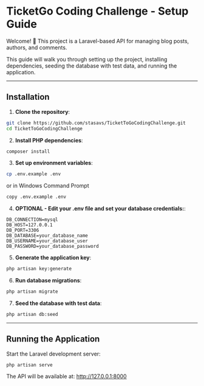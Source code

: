 # TicketGo Coding Challenge - Setup Guide

Welcome! 🚀 This project is a Laravel-based API for managing blog posts, authors, and comments.

This guide will walk you through setting up the project, installing dependencies, seeding the database with test data, and running the application.

---
## Installation

1. **Clone the repository**:

```bash
git clone https://github.com/stasavs/TicketToGoCodingChallenge.git
cd TicketToGoCodingChallenge
```

2. **Install PHP dependencies**:

```bash
composer install
```

3. **Set up environment variables**:

```bash
cp .env.example .env 
```

or in Windows Command Prompt

```bash
copy .env.example .env
```

4.  **OPTIONAL - Edit your .env file and set your database credentials:**:


```
DB_CONNECTION=mysql
DB_HOST=127.0.0.1
DB_PORT=3306
DB_DATABASE=your_database_name
DB_USERNAME=your_database_user
DB_PASSWORD=your_database_password
```

5. **Generate the application key**:

```bash
php artisan key:generate
```

6. **Run database migrations**:

```bash
php artisan migrate
```

7. **Seed the database with test data**:

```bash
php artisan db:seed
```
---
## Running the Application

Start the Laravel development server:

```bash
php artisan serve
```

The API will be available at:
http://127.0.0.1:8000 

